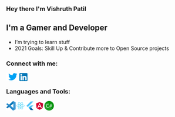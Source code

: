 ### Hey there I'm Vishruth Patil 
## I'm a Gamer and Developer

- I’m trying to learn stuff
- 2021 Goals: Skill Up & Contribute more to Open Source projects

### Connect with me:
[<img align="left" alt="Twitter" width="36px" src="/twitter.png"/>][twitter]
[<img align="left" alt="LinkedIn" width="22px" src="/linkedin.png"/>][linkedin]
<br />

### Languages and Tools:

<img align="left" alt="Visual Studio Code" width="26px" src="/vscode.svg" />
<img align="left" alt="React" width="26px" src="/react.png" />
<img align="left" alt="React" width="26px" src="/flutter.png" />
<img align="left" alt="React" width="26px" src="/angular.png" />
<img align="left" alt="React" width="26px" src="/csharp.png" />
<br />
<br />

[twitter]: https://twitter.com/vishruthpatil
[linkedin]: https://www.linkedin.com/in/vishruth-patil-55962ab6
